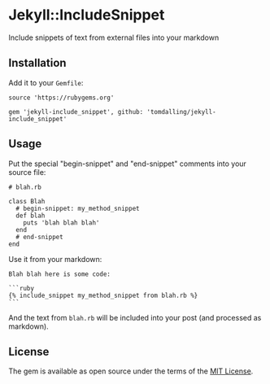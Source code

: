 # Jekyll::IncludeSnippet

Include snippets of text from external files into your markdown

## Installation

Add it to your `Gemfile`:

    source 'https://rubygems.org'

    gem 'jekyll-include_snippet', github: 'tomdalling/jekyll-include_snippet'

## Usage

Put the special "begin-snippet" and "end-snippet" comments into your source file:

    # blah.rb

    class Blah
      # begin-snippet: my_method_snippet
      def blah
        puts 'blah blah blah'
      end
      # end-snippet
    end

Use it from your markdown:

    Blah blah here is some code:

    ```ruby
    {% include_snippet my_method_snippet from blah.rb %}
    ```

And the text from `blah.rb` will be included into your post (and processed as markdown).


## License

The gem is available as open source under the terms of the [MIT License](http://opensource.org/licenses/MIT).

